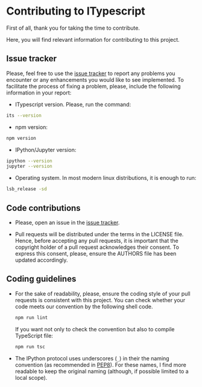 # Contributing to ITypescript

First of all, thank you for taking the time to contribute.

Here, you will find relevant information for contributing to this project.

## Issue tracker

Please, feel free to use the [issue
tracker](https://github.com/nearbydelta/itypescript/issues) to report any problems
you encounter or any enhancements you would like to see implemented. To
facilitate the process of fixing a problem, please, include the following
information in your report:

- ITypescript version. Please, run the command:

```sh
its --version
```

- npm version:

```sh
npm version
```

- IPython/Jupyter version:

```sh
ipython --version
jupyter --version
```

- Operating system. In most modern linux distributions, it is enough to run:

```sh
lsb_release -sd
```

## Code contributions

- Please, open an issue in the [issue
  tracker](https://github.com/nearbydelta/itypescript/issues).

- Pull requests will be distributed under the terms in the LICENSE file. Hence,
  before accepting any pull requests, it is important that the copyright holder
  of a pull request acknowledges their consent. To express this consent, please,
  ensure the AUTHORS file has been updated accordingly.

## Coding guidelines

- For the sake of readability, please, ensure the coding style of your pull
  requests is consistent with this project.
  You can check whether your code meets our convention by the following shell code.
  ```sh
  npm run lint
  ```
  If you want not only to check the convention but also to compile TypeScript file:
  ```sh
  npm run tsc
  ```

- The IPython protocol uses underscores (`_`) in their the naming convention (as
  recommended in [PEP8](https://www.python.org/dev/peps/pep-0008/)). For these
  names, I find more readable to keep the original naming (although, if possible
  limited to a local scope).
